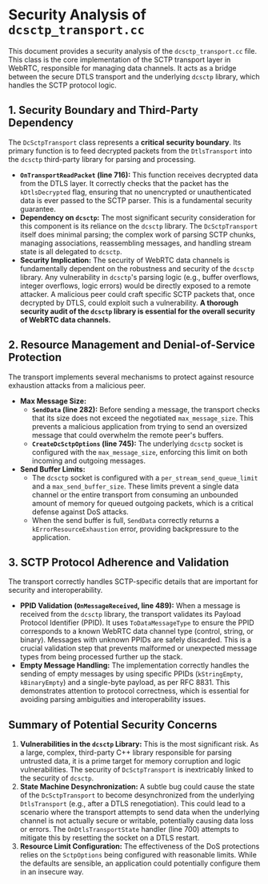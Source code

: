 # Security Analysis of `dcsctp_transport.cc`

This document provides a security analysis of the `dcsctp_transport.cc` file. This class is the core implementation of the SCTP transport layer in WebRTC, responsible for managing data channels. It acts as a bridge between the secure DTLS transport and the underlying `dcsctp` library, which handles the SCTP protocol logic.

## 1. Security Boundary and Third-Party Dependency

The `DcSctpTransport` class represents a **critical security boundary**. Its primary function is to feed decrypted packets from the `DtlsTransport` into the `dcsctp` third-party library for parsing and processing.

- **`OnTransportReadPacket` (line 716):** This function receives decrypted data from the DTLS layer. It correctly checks that the packet has the `kDtlsDecrypted` flag, ensuring that no unencrypted or unauthenticated data is ever passed to the SCTP parser. This is a fundamental security guarantee.
- **Dependency on `dcsctp`:** The most significant security consideration for this component is its reliance on the `dcsctp` library. The `DcSctpTransport` itself does minimal parsing; the complex work of parsing SCTP chunks, managing associations, reassembling messages, and handling stream state is all delegated to `dcsctp`.
- **Security Implication:** The security of WebRTC data channels is fundamentally dependent on the robustness and security of the `dcsctp` library. Any vulnerability in `dcsctp`'s parsing logic (e.g., buffer overflows, integer overflows, logic errors) would be directly exposed to a remote attacker. A malicious peer could craft specific SCTP packets that, once decrypted by DTLS, could exploit such a vulnerability. **A thorough security audit of the `dcsctp` library is essential for the overall security of WebRTC data channels.**

## 2. Resource Management and Denial-of-Service Protection

The transport implements several mechanisms to protect against resource exhaustion attacks from a malicious peer.

- **Max Message Size:**
  - **`SendData` (line 282):** Before sending a message, the transport checks that its size does not exceed the negotiated `max_message_size`. This prevents a malicious application from trying to send an oversized message that could overwhelm the remote peer's buffers.
  - **`CreateDcSctpOptions` (line 745):** The underlying `dcsctp` socket is configured with the `max_message_size`, enforcing this limit on both incoming and outgoing messages.
- **Send Buffer Limits:**
  - The `dcsctp` socket is configured with a `per_stream_send_queue_limit` and a `max_send_buffer_size`. These limits prevent a single data channel or the entire transport from consuming an unbounded amount of memory for queued outgoing packets, which is a critical defense against DoS attacks.
  - When the send buffer is full, `SendData` correctly returns a `kErrorResourceExhaustion` error, providing backpressure to the application.

## 3. SCTP Protocol Adherence and Validation

The transport correctly handles SCTP-specific details that are important for security and interoperability.

- **PPID Validation (`OnMessageReceived`, line 489):** When a message is received from the `dcsctp` library, the transport validates its Payload Protocol Identifier (PPID). It uses `ToDataMessageType` to ensure the PPID corresponds to a known WebRTC data channel type (control, string, or binary). Messages with unknown PPIDs are safely discarded. This is a crucial validation step that prevents malformed or unexpected message types from being processed further up the stack.
- **Empty Message Handling:** The implementation correctly handles the sending of empty messages by using specific PPIDs (`kStringEmpty`, `kBinaryEmpty`) and a single-byte payload, as per RFC 8831. This demonstrates attention to protocol correctness, which is essential for avoiding parsing ambiguities and interoperability issues.

## Summary of Potential Security Concerns

1.  **Vulnerabilities in the `dcsctp` Library:** This is the most significant risk. As a large, complex, third-party C++ library responsible for parsing untrusted data, it is a prime target for memory corruption and logic vulnerabilities. The security of `DcSctpTransport` is inextricably linked to the security of `dcsctp`.
2.  **State Machine Desynchronization:** A subtle bug could cause the state of the `DcSctpTransport` to become desynchronized from the underlying `DtlsTransport` (e.g., after a DTLS renegotiation). This could lead to a scenario where the transport attempts to send data when the underlying channel is not actually secure or writable, potentially causing data loss or errors. The `OnDtlsTransportState` handler (line 700) attempts to mitigate this by resetting the socket on a DTLS restart.
3.  **Resource Limit Configuration:** The effectiveness of the DoS protections relies on the `SctpOptions` being configured with reasonable limits. While the defaults are sensible, an application could potentially configure them in an insecure way.